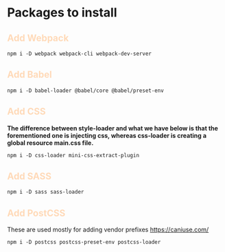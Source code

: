 <h1> Packages to install </h1>

<h2 style="color: peachpuff"> Add Webpack </h2>

`npm i -D webpack webpack-cli webpack-dev-server`

<h2 style="color: peachpuff"> Add Babel </h2>

`npm i -D babel-loader @babel/core @babel/preset-env`

<h2 style="color: peachpuff"> Add CSS </h2>

<b>The difference between style-loader and what we have below is that the forementioned one is injecting css, whereas css-loader is creating a global resource main.css file.</b>

`npm i -D css-loader mini-css-extract-plugin`

<h2 style="color: peachpuff"> Add SASS </h2>

`npm i -D sass sass-loader`

<h2 style="color: peachpuff"> Add PostCSS </h2>

These are used mostly for adding vendor prefixes https://caniuse.com/

`npm i -D postcss postcss-preset-env postcss-loader`
